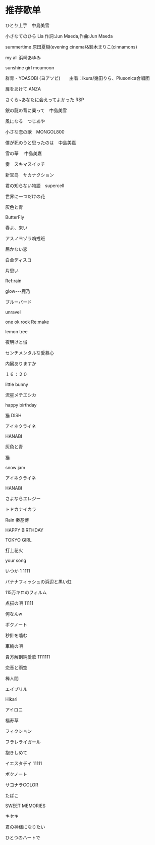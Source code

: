 # 推荐歌单

ひとり上手　中島美雪

小さなてのひら   Lia  作詞:Jun Maeda,作曲:Jun Maeda

summertime    原田夏樹(evening cinema)&鈴木まりこ(cinnamons)　

my all 			浜崎あゆみ

sunshine girl	moumoon

群青 	- YOASOBI (ヨアソビ)　　主唱：ikura/幾田りら、Plusonica合唱团

扉をあけて	ANZA

さくら~あなたに会えってよかった	RSP

銀の龍の背に乗って　中島美雪

風になる　つじあや

小さな恋の歌　MONGOL800

僕が死のうと思ったのは　中島美嘉

雪の華 　中島美嘉

奏　スキマスイッチ

新宝岛　サカナクション

君の知らない物語　supercell

世界に一つだけの花

灰色と青

ButterFly

春よ、来い

アスノヨゾラ哨戒班

届かない恋

白金ディスコ

片思い

Ref:rain

glow---鹿乃

ブルーバード

unravel

one ok rock Re:make

lemon tree

夜明けと蛍

センチメンタルな愛慕心

内臓ありますか

１６：２０

little bunny

流星メテエシカ

happy birthday

猫 DISH

アイネクライネ

HANABI

灰色と青

猫

snow jam

アイネクライネ

HANABI

さよならエレジー

トドカナイカラ

Rain   秦基博

HAPPY BIRTHDAY

TOKYO GIRL

打上花火

your song

いつか           1 1111

バナナフィッシュの浜辺と黒い虹

115万キロのフィルム

点描の唄         11111

何なんw

ボクノート     

秒針を噛む

車輪の唄

貴方解剖純愛歌      1111111

恋音と雨空

棒人間

エイプリル

Hikari

アイロニ

福寿草

フィクション

フラレライガール

抱きしめて

イエスタデイ    11111

ボクノート

サヨナラCOLOR

たばこ

SWEET MEMORIES

キセキ

君の神様になりたい

ひとつのハートで
